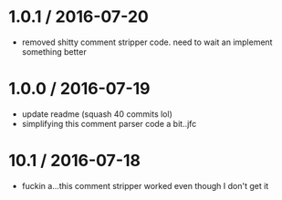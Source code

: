 
1.0.1 / 2016-07-20
==================

  * removed shitty comment stripper code. need to wait an implement something better

1.0.0 / 2016-07-19
==================

  * update readme (squash 40 commits lol)
  * simplifying this comment parser code a bit..jfc

10.1 / 2016-07-18
=================

  * fuckin a...this comment stripper worked even though I don't get it
